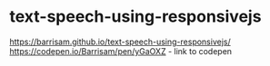 # text-speech-using-responsivejs
https://barrisam.github.io/text-speech-using-responsivejs/
https://codepen.io/Barrisam/pen/yGaOXZ - link to codepen
